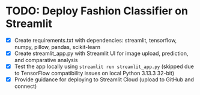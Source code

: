 # TODO: Deploy Fashion Classifier on Streamlit

- [x] Create requirements.txt with dependencies: streamlit, tensorflow, numpy, pillow, pandas, scikit-learn
- [x] Create streamlit_app.py with Streamlit UI for image upload, prediction, and comparative analysis
- [x] Test the app locally using `streamlit run streamlit_app.py` (skipped due to TensorFlow compatibility issues on local Python 3.13.3 32-bit)
- [x] Provide guidance for deploying to Streamlit Cloud (upload to GitHub and connect)
